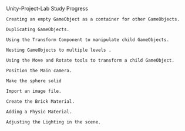 
Unity-Project-Lab Study Progress


    Creating an empty GameObject as a container for other GameObjects.

    Duplicating GameObjects.

    Using the Transform Component to manipulate child GameObjects.

    Nesting GameObjects to multiple levels .

    Using the Move and Rotate tools to transform a child GameObject.
    
    Position the Main camera.
    
    Make the sphere solid
    
    Import an image file.
    
    Create the Brick Material.
    
    Adding a Physic Material.
    
    Adjusting the Lighting in the scene.
    
